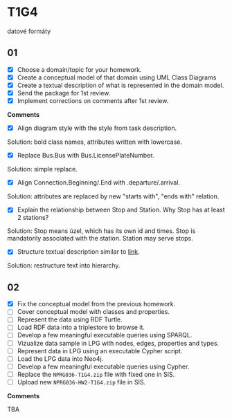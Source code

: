 # T1G4

datové formáty

## 01

- [x] Choose a domain/topic for your homework.
- [x] Create a conceptual model of that domain using UML Class Diagrams
- [x] Create a textual description of what is represented in the domain model.
- [x] Send the package for 1st review.
- [x] Implement corrections on comments after 1st review.

**Comments**

- [x] Align diagram style with the style from task description.

Solution: bold class names, attributes written with lowercase.

- [x] Replace Bus.Bus with Bus.LicensePlateNumber.

Solution: simple replace.

- [x] Align Connection.Beginning/.End with .departure/.arrival.

Solution: attributes are replaced by new "starts with", "ends with" relation.

- [x] Explain the relationship between Stop and Station. Why Stop has at least 2 stations?

Solution: Stop means úzel, which has its own id and times. Stop is mandatorily
associated with the station. Station may serve stops.

- [x] Structure textual description similar to [link](https://ofn.gov.cz/rozhraní-katalogů-otevřených-dat/2021-01-11/#třída-katalog).

Solution: restructure text into hierarchy.

## 02

- [x] Fix the conceptual model from the previous homework.
- [ ] Cover conceptual model with classes and properties.
- [ ] Represent the data using RDF Turtle.
- [ ] Load RDF data into a triplestore to browse it.
- [ ] Develop a few meaningful executable queries using SPARQL.
- [ ] Vizualize data sample in LPG with nodes, edges, properties and types.
- [ ] Represent data in LPG using an executable Cypher script.
- [ ] Load the LPG data into Neo4j.
- [ ] Develop a few meaningful executable queries using Cypher.
- [ ] Replace the `NPRG036-T1G4.zip` file with fixed one in SIS.
- [ ] Upload new `NPRG036-HW2-T1G4.zip` file in SIS.

**Comments**

TBA
